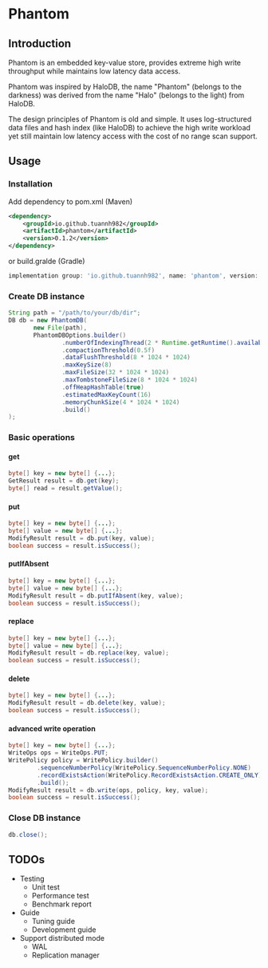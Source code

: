 # Phantom

## Introduction
Phantom is an embedded key-value store, provides extreme high write throughput while maintains low latency data access.

Phantom was inspired by HaloDB, the name "Phantom" (belongs to the darkness) was derived from 
the name "Halo" (belongs to the light) from HaloDB.

The design principles of Phantom is old and simple. It uses log-structured data files and hash index (like HaloDB) to 
achieve the high write workload yet still maintain low latency access with the cost of no range scan support.

## Usage

### Installation

Add dependency to pom.xml (Maven)

```xml
<dependency>
    <groupId>io.github.tuannh982</groupId>
    <artifactId>phantom</artifactId>
    <version>0.1.2</version>
</dependency>
```

or build.gralde (Gradle)

```groovy
implementation group: 'io.github.tuannh982', name: 'phantom', version: '0.1.1'
```

### Create DB instance
```java
String path = "/path/to/your/db/dir";
DB db = new PhantomDB(
       new File(path),
       PhantomDBOptions.builder()
               .numberOfIndexingThread(2 * Runtime.getRuntime().availableProcessors())
               .compactionThreshold(0.5f)
               .dataFlushThreshold(8 * 1024 * 1024)
               .maxKeySize(8)
               .maxFileSize(32 * 1024 * 1024)
               .maxTombstoneFileSize(8 * 1024 * 1024)
               .offHeapHashTable(true)
               .estimatedMaxKeyCount(16)
               .memoryChunkSize(4 * 1024 * 1024)
               .build()
);
```

### Basic operations
#### get
```java
byte[] key = new byte[] {...};
GetResult result = db.get(key); 
byte[] read = result.getValue();
```
#### put
```java
byte[] key = new byte[] {...};
byte[] value = new byte[] {...};
ModifyResult result = db.put(key, value);
boolean success = result.isSuccess();
```
#### putIfAbsent
```java
byte[] key = new byte[] {...};
byte[] value = new byte[] {...};
ModifyResult result = db.putIfAbsent(key, value);
boolean success = result.isSuccess();
```
#### replace
```java
byte[] key = new byte[] {...};
byte[] value = new byte[] {...};
ModifyResult result = db.replace(key, value);
boolean success = result.isSuccess();
```
#### delete
```java
byte[] key = new byte[] {...};
ModifyResult result = db.delete(key, value);
boolean success = result.isSuccess();
```

#### advanced write operation
```java
byte[] key = new byte[] {...};
WriteOps ops = WriteOps.PUT;
WritePolicy policy = WritePolicy.builder()
        .sequenceNumberPolicy(WritePolicy.SequenceNumberPolicy.NONE)
        .recordExistsAction(WritePolicy.RecordExistsAction.CREATE_ONLY)
        .build();
ModifyResult result = db.write(ops, policy, key, value);
boolean success = result.isSuccess();
```

### Close DB instance
```java
db.close();
```

## TODOs
- Testing
  - Unit test
  - Performance test
  - Benchmark report
- Guide
  - Tuning guide
  - Development guide
- Support distributed mode
    - WAL
    - Replication manager